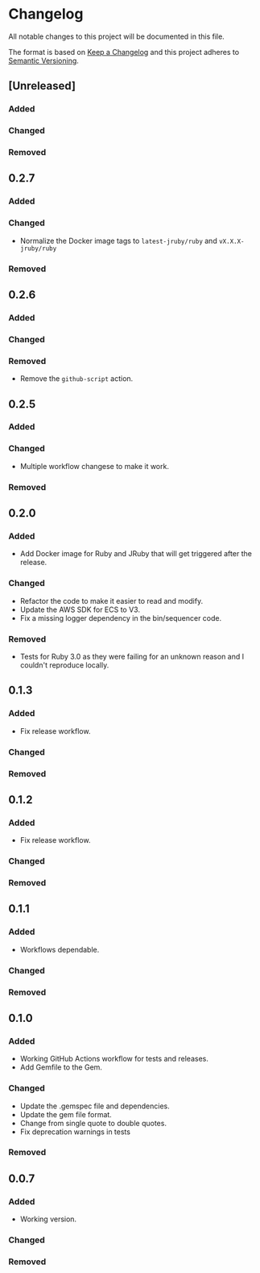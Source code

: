 # Changelog
All notable changes to this project will be documented in this file.

The format is based on [Keep a Changelog](http://keepachangelog.com/en/1.0.0/)
and this project adheres to [Semantic
Versioning](http://semver.org/spec/v2.0.0.html).

## [Unreleased]
### Added
### Changed
### Removed

## 0.2.7
### Added
### Changed
- Normalize the Docker image tags to `latest-jruby/ruby` and `vX.X.X-jruby/ruby`
### Removed

## 0.2.6
### Added
### Changed
### Removed
- Remove the `github-script` action.

## 0.2.5
### Added
### Changed
- Multiple workflow changese to make it work.
### Removed

## 0.2.0
### Added
- Add Docker image for Ruby and JRuby that will get triggered after the release.
### Changed
- Refactor the code to make it easier to read and modify.
- Update the AWS SDK for ECS to V3.
- Fix a missing logger dependency in the bin/sequencer code.
### Removed
- Tests for Ruby 3.0 as they were failing for an unknown reason and I couldn't
  reproduce locally.

## 0.1.3
### Added
- Fix release workflow.
### Changed
### Removed

## 0.1.2
### Added
- Fix release workflow.
### Changed
### Removed

## 0.1.1
### Added
- Workflows dependable.
### Changed
### Removed

## 0.1.0
### Added
- Working GitHub Actions workflow for tests and releases.
- Add Gemfile to the Gem.
### Changed
- Update the .gemspec file and dependencies.
- Update the gem file format.
- Change from single quote to double quotes.
- Fix deprecation warnings in tests
### Removed

## 0.0.7
### Added
- Working version.
### Changed
### Removed
